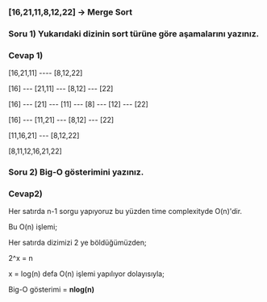 ### **[16,21,11,8,12,22]** -> Merge Sort

### **Soru 1)** Yukarıdaki dizinin sort türüne göre aşamalarını yazınız.

### **Cevap 1)** 

[16,21,11] ---- [8,12,22]

[16] --- [21,11] --- [8,12] --- [22]

[16] --- [21] --- [11] --- [8] --- [12] --- [22]

[16] --- [11,21] --- [8,12] --- [22]

[11,16,21] --- [8,12,22]

[8,11,12,16,21,22]

### **Soru 2)** Big-O gösterimini yazınız.

### **Cevap2)**
 Her satırda n-1 sorgu yapıyoruz bu yüzden time complexityde O(n)'dir. 
 
 Bu O(n) işlemi;
 
 Her satırda dizimizi 2 ye böldüğümüzden;
 
  2^x = n
  
   x = log(n) defa O(n) işlemi yapılıyor dolayısıyla;

   Big-O gösterimi = **nlog(n)**

